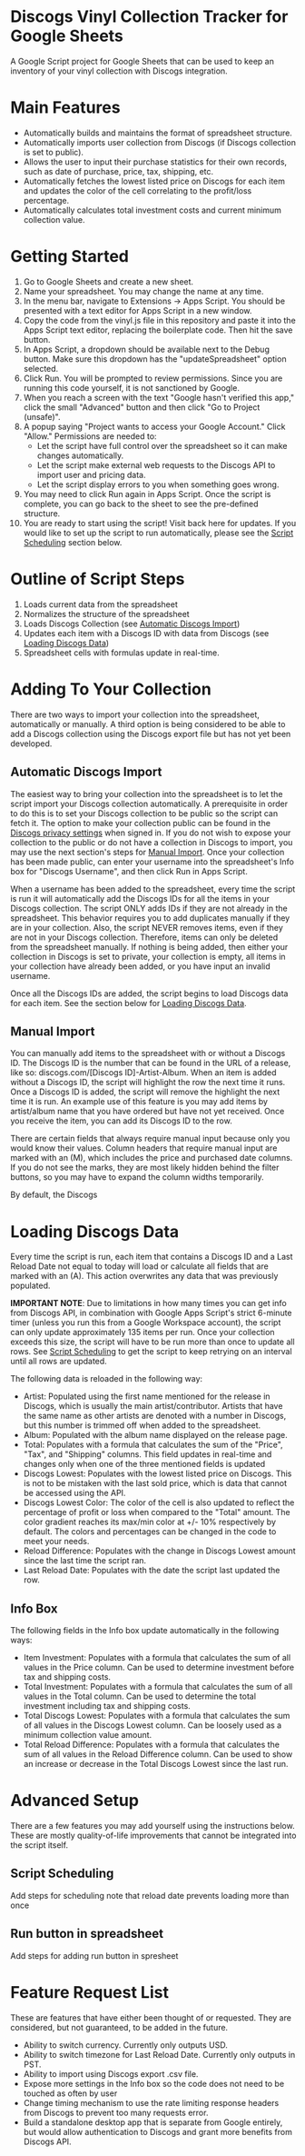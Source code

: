 # Discogs Vinyl Collection Tracker for Google Sheets
A Google Script project for Google Sheets that can be used to keep an inventory of your vinyl collection with Discogs integration.

# Main Features
- Automatically builds and maintains the format of spreadsheet structure.
- Automatically imports user collection from Discogs (if Discogs collection is set to public).
- Allows the user to input their purchase statistics for their own records, such as date of purchase, price, tax, shipping, etc.
- Automatically fetches the lowest listed price on Discogs for each item and updates the color of the cell correlating to the profit/loss percentage.
- Automatically calculates total investment costs and current minimum collection value.

# Getting Started
1. Go to Google Sheets and create a new sheet.
2. Name your spreadsheet. You may change the name at any time.
3. In the menu bar, navigate to Extensions -> Apps Script. You should be presented with a text editor for Apps Script in a new window.
4. Copy the code from the vinyl.js file in this repository and paste it into the Apps Script text editor, replacing the boilerplate code. Then hit the save button.
5. In Apps Script, a dropdown should be available next to the Debug button. Make sure this dropdown has the "updateSpreadsheet" option selected.
6. Click Run. You will be prompted to review permissions. Since you are running this code yourself, it is not sanctioned by Google. 
7. When you reach a screen with the text "Google hasn't verified this app," click the small "Advanced" button and then click "Go to Project (unsafe)".
8. A popup saying "Project wants to access your Google Account." Click "Allow." Permissions are needed to:
   * Let the script have full control over the spreadsheet so it can make changes automatically.
   * Let the script make external web requests to the Discogs API to import user and pricing data.
   * Let the script display errors to you when something goes wrong.
9. You may need to click Run again in Apps Script. Once the script is complete, you can go back to the sheet to see the pre-defined structure.
10. You are ready to start using the script! Visit back here for updates. If you would like to set up the script to run automatically, please see the [Script Scheduling](#script-scheduling) section below.

# Outline of Script Steps
1. Loads current data from the spreadsheet
2. Normalizes the structure of the spreadsheet
3. Loads Discogs Collection (see [Automatic Discogs Import](#automatic-discogs-import))
4. Updates each item with a Discogs ID with data from Discogs (see [Loading Discogs Data](#loading-discogs-data))
5. Spreadsheet cells with formulas update in real-time.

# Adding To Your Collection
There are two ways to import your collection into the spreadsheet, automatically or manually. A third option is being considered to be able to add a Discogs collection using the Discogs export file but has not yet been developed.

## Automatic Discogs Import
The easiest way to bring your collection into the spreadsheet is to let the script import your Discogs collection automatically. A prerequisite in order to do this is to set your Discogs collection to be public so the script can fetch it. The option to make your collection public can be found in the [Discogs privacy settings](https://www.discogs.com/settings/privacy) when signed in. If you do not wish to expose your collection to the public or do not have a collection in Discogs to import, you may use the next section's steps for [Manual Import](#manual-import). Once your collection has been made public, can enter your username into the spreadsheet's Info box for "Discogs Username", and then click Run in Apps Script.

When a username has been added to the spreadsheet, every time the script is run it will automatically add the Discogs IDs for all the items in your Discogs collection. The script ONLY adds IDs if they are not already in the spreadsheet. This behavior requires you to add duplicates manually if they are in your collection. Also, the script NEVER removes items, even if they are not in your Discogs collection. Therefore, items can only be deleted from the spreadsheet manually. If nothing is being added, then either your collection in Discogs is set to private, your collection is empty, all items in your collection have already been added, or you have input an invalid username.

Once all the Discogs IDs are added, the script begins to load Discogs data for each item. See the section below for [Loading Discogs Data](#loading-discogs-data).

## Manual Import
You can manually add items to the spreadsheet with or without a Discogs ID. The Discogs ID is the number that can be found in the URL of a release, like so: discogs.com/[Discogs ID]-Artist-Album. When an item is added without a Discogs ID, the script will highlight the row the next time it runs. Once a Discogs ID is added, the script will remove the highlight the next time it is run. An example use of this feature is you may add items by artist/album name that you have ordered but have not yet received. Once you receive the item, you can add its Discogs ID to the row.

There are certain fields that always require manual input because only you would know their values. Column headers that require manual input are marked with an (M), which includes the price and purchased date columns. If you do not see the marks, they are most likely hidden behind the filter buttons, so you may have to expand the column widths temporarily.

By default, the Discogs 

# Loading Discogs Data
Every time the script is run, each item that contains a Discogs ID and a Last Reload Date not equal to today will load or calculate all fields that are marked with an (A). This action overwrites any data that was previously populated.

**IMPORTANT NOTE**: Due to limitations in how many times you can get info from Discogs API, in combination with Google Apps Script's strict 6-minute timer (unless you run this from a Google Workspace account), the script can only update approximately 135 items per run. Once your collection exceeds this size, the script will have to be run more than once to update all rows. See [Script Scheduling](#script-scheduling) to get the script to keep retrying on an interval until all rows are updated. 

The following data is reloaded in the following way:
- Artist: Populated using the first name mentioned for the release in Discogs, which is usually the main artist/contributor. Artists that have the same name as other artists are denoted with a number in Discogs, but this number is trimmed off when added to the spreadsheet.
- Album: Populated with the album name displayed on the release page.
- Total: Populates with a formula that calculates the sum of the "Price", "Tax", and "Shipping" columns. This field updates in real-time and changes only when one of the three mentioned fields is updated
- Discogs Lowest: Populates with the lowest listed price on Discogs. This is not to be mistaken with the last sold price, which is data that cannot be accessed using the API. 
- Discogs Lowest Color: The color of the cell is also updated to reflect the percentage of profit or loss when compared to the "Total" amount. The color gradient reaches its max/min color at +/- 10% respectively by default. The colors and percentages can be changed in the code to meet your needs.
- Reload Difference: Populates with the change in Discogs Lowest amount since the last time the script ran.
- Last Reload Date: Populates with the date the script last updated the row.


## Info Box
The following fields in the Info box update automatically in the following ways:
- Item Investment: Populates with a formula that calculates the sum of all values in the Price column. Can be used to determine investment before tax and shipping costs.
- Total Investment: Populates with a formula that calculates the sum of all values in the Total column. Can be used to determine the total investment including tax and shipping costs. 
- Total Discogs Lowest: Populates with a formula that calculates the sum of all values in the Discogs Lowest column. Can be loosely used as a minimum collection value amount.
- Total Reload Difference: Populates with a formula that calculates the sum of all values in the Reload Difference column. Can be used to show an increase or decrease in the Total Discogs Lowest since the last run.

# Advanced Setup
There are a few features you may add yourself using the instructions below. These are mostly quality-of-life improvements that cannot be integrated into the script itself.

## Script Scheduling
Add steps for scheduling
note that reload date prevents loading more than once

## Run button in spreadsheet
Add steps for adding run button in spresheet

# Feature Request List
These are features that have either been thought of or requested. They are considered, but not guaranteed, to be added in the future.
- Ability to switch currency. Currently only outputs USD.
- Ability to switch timezone for Last Reload Date. Currently only outputs in PST.
- Ability to import using Discogs export .csv file.
- Expose more settings in the Info box so the code does not need to be touched as often by user
- Change timing mechanism to use the rate limiting response headers from Discogs to prevent too many requests error.
- Build a standalone desktop app that is separate from Google entirely, but would allow authentication to Discogs and grant more benefits from Discogs API.
